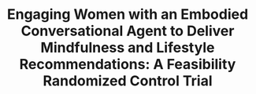 ---
name: "Engaging Women With An Embodied Conversational"
title: "Engaging Women with an Embodied Conversational Agent to Deliver Mindfulness and Lifestyle Recommendations: A Feasibility Randomized Control Trial"
project: null
event: "Patient Education and Counseling"
authors:
- name: "Gardiner, P."
- name: "McCue, K."
- name: "Negash, L."
- name: "Cheng, T."
- name: "White, L."
- name: "Nyahkoon, J."
- name: "ack, B."
- name: "Bickmore, T."
year: 2017
resources: null
external_url: null
draft: false
---